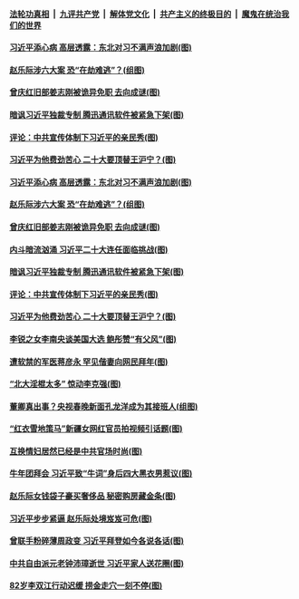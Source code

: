 ####  [法轮功真相](../../../../basic/blob/master/README.md?t=02170331) &nbsp;|&nbsp; [九评共产党](../../../../9ping.md/blob/master/README.md?t=02170331) &nbsp;|&nbsp; [解体党文化](../../../../jtdwh.md/blob/master/README.md?t=02170331)  &nbsp;|&nbsp; [共产主义的终极目的](../../../../gczydzjmd.md/blob/master/README.md?t=02170331) &nbsp;|&nbsp; [魔鬼在统治我们的世界](../../../../mgztzwmdsj.md/blob/master/README.md?t=02170331) 

#### [习近平添心病 高层透露：东北对习不满声浪加剧(图)](../pages/p2/962700.md?t=02170331) 

#### [赵乐际涉六大案 恐“在劫难逃”？(组图)](../pages/p2/962666.md?t=02170331) 

#### [曾庆红旧部姜志刚被诡异免职 去向成谜(图)](../pages/p2/962681.md?t=02170331) 

#### [暗讽习近平独裁专制 腾迅通讯软件被紧急下架(图)](../pages/p2/962656.md?t=02170331) 

#### [评论：中共宣传体制下习近平的亲民秀(图)](../pages/p2/962616.md?t=02170331) 

#### [习近平为他费劲苦心 二十大要顶替王沪宁？(图)](../pages/p2/962554.md?t=02170331) 

#### [习近平添心病 高层透露：东北对习不满声浪加剧(图)](../pages/p2/962700.md?t=02170331) 

#### [赵乐际涉六大案 恐“在劫难逃”？(组图)](../pages/p2/962666.md?t=02170331) 

#### [曾庆红旧部姜志刚被诡异免职 去向成谜(图)](../pages/p2/962681.md?t=02170331) 

#### [内斗暗流汹涌 习近平二十大连任面临挑战(图)](../pages/p2/962553.md?t=02170331) 

#### [暗讽习近平独裁专制 腾迅通讯软件被紧急下架(图)](../pages/p2/962656.md?t=02170331) 

#### [评论：中共宣传体制下习近平的亲民秀(图)](../pages/p2/962616.md?t=02170331) 

#### [习近平为他费劲苦心 二十大要顶替王沪宁？(图)](../pages/p2/962554.md?t=02170331) 

#### [李锐之女李南央谈美国大选 鲍彤赞“有父风”(图)](../pages/p2/962549.md?t=02170331) 

#### [遭软禁的军医蒋彦永 罕见偕妻向网民拜年(图)](../pages/p2/962528.md?t=02170331) 

#### [“北大淫棍太多” 惊动李克强(图)](../pages/p2/962455.md?t=02170331) 

#### [董卿真出事？央视春晚新面孔龙洋成为其接班人(组图)](../pages/p2/962462.md?t=02170331) 

#### [“红衣雪地策马”新疆女网红官员拍视频引话题(图)](../pages/p2/962465.md?t=02170331) 


#### [互换情妇居然已经是中共官场时尚(图)](../pages/p2/962359.md?t=02170331) 

#### [牛年团拜会 习近平致“牛词”身后四大黑衣男惹议(图)](../pages/p2/962366.md?t=02170331) 

#### [赵乐际女钱袋子豪买奢侈品 秘密购房藏金条(图)](../pages/p2/962393.md?t=02170331) 

#### [习近平步步紧逼 赵乐际处境岌岌可危(图)](../pages/p2/962370.md?t=02170331) 

#### [曾联手粉碎薄周政变 习近平拜登如今各说各话(图)](../pages/p2/962334.md?t=02170331) 

#### [中共自由派元老钟沛璋逝世 习近平家人送花圈(图)](../pages/p2/962300.md?t=02170331) 

#### [82岁李双江行动迟缓 捞金走穴一刻不停(图)](../pages/p2/962284.md?t=02170331) 

